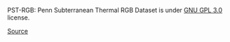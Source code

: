 PST-RGB: Penn Subterranean Thermal RGB Dataset is under [GNU GPL 3.0](https://www.gnu.org/licenses/gpl-3.0.en.html) license.

[Source](https://github.com/ShreyasSkandanS/pst900_thermal_rgb)